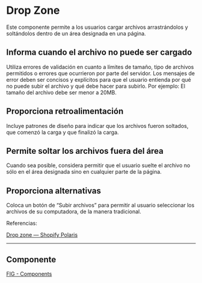 # Drop Zone

Este componente permite a los usuarios cargar archivos arrastrándolos y soltándolos dentro de un área designada en una página.

## Informa cuando el archivo no puede ser cargado

Utiliza errores de validación en cuanto a límites de tamaño, tipo de archivos permitidos o errores que ocurrieron por parte del servidor. Los mensajes de error deben ser concisos y explícitos para que el usuario entienda por qué no puede subir el archivo y qué debe hacer para subirlo. Por ejemplo: El tamaño del archivo debe ser menor a 20MB.

## Proporciona retroalimentación

Incluye patrones de diseño para indicar que los archivos fueron soltados, que comenzó la carga y que finalizó la carga.

## Permite soltar los archivos fuera del área

Cuando sea posible, considera permitir que el usuario suelte el archivo no sólo en el área designada sino en cualquier parte de la página.

## Proporciona alternativas

Coloca un botón de “Subir archivos” para permitir al usuario seleccionar los archivos de su computadora, de la manera tradicional.

Referencias:

[Drop zone — Shopify Polaris](https://polaris.shopify.com/components/drop-zone)

---

## Componente 
[FIG - Components](https://www.figma.com/file/adTpzuue9VJyGt5D6bb45F/FIG---Components?node-id=2455%3A3335)